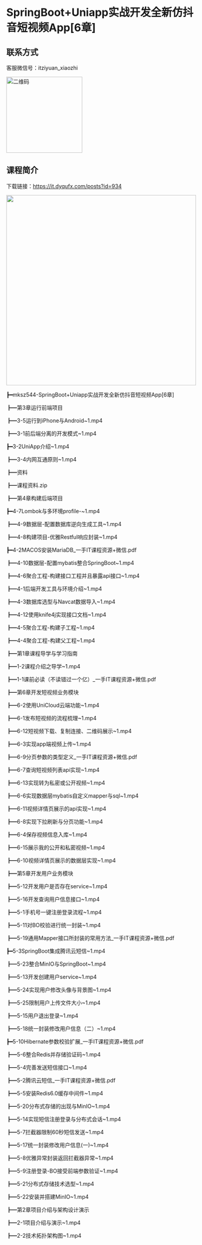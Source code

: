 # SpringBoot+Uniapp实战开发全新仿抖音短视频App[6章]

## 联系方式

客服微信号：itziyuan_xiaozhi

<img src="https://ziyuanyun.oss-cn-guangzhou.aliyuncs.com/common/20240614073449/666b82192834a.jpg" width="200" height="200" alt="二维码">

## 课程简介

下载链接：https://it.dyqufx.com/posts?id=934

<img src="https://ziyuanyun.oss-cn-guangzhou.aliyuncs.com/yun/20240515153436/6644658cbe9e4.jpg" width="500" alt="">

  ┣━mksz544-SpringBoot+Uniapp实战开发全新仿抖音短视频App[6章]

 ┣━第3章运行前端项目

 ┣━3-5运行到iPhone与Android~1.mp4

 ┣━3-1前后端分离的开发模式~1.mp4

 ┣━3-2UniApp介绍~1.mp4

 ┣━3-4内网互通原则~1.mp4

 ┣━资料

 ┣━课程资料.zip

 ┣━第4章构建后端项目

 ┣━4-7Lombok与多环境profile-~1.mp4

 ┣━4-9数据层-配置数据库逆向生成工具~1.mp4

 ┣━4-8构建项目-优雅Restful响应封装~1.mp4

 ┣━4-2MACOS安装MariaDB_一手IT课程资源+微信.pdf

 ┣━4-10数据层-配置mybatis整合SpringBoot~1.mp4

 ┣━4-6聚合工程-构建接口工程并且暴露api接口~1.mp4

 ┣━4-1后端开发工具与环境介绍~1.mp4

 ┣━4-3数据库选型与Navcat数据导入~1.mp4

 ┣━4-12使用knife4j实现接口文档~1.mp4

 ┣━4-5聚合工程-构建子工程~1.mp4

 ┣━4-4聚合工程-构建父工程~1.mp4

 ┣━第1章课程导学与学习指南

 ┣━1-2课程介绍之导学~1.mp4

 ┣━1-1课前必读（不读错过一个亿）_一手IT课程资源+微信.pdf

 ┣━第6章开发短视频业务模块

 ┣━6-2使用UniCloud云端功能~1.mp4

 ┣━6-1发布短视频的流程梳理~1.mp4

 ┣━6-12短视频下载、复制连接、二维码展示~1.mp4

 ┣━6-3实现app端视频上传~1.mp4

 ┣━6-9分页参数的类型定义_一手IT课程资源+微信.pdf

 ┣━6-7查询短视频列表api实现~1.mp4

 ┣━6-13实现转为私密或公开视频~1.mp4

 ┣━6-6实现数据层mybatis自定义mapper与sql~1.mp4

 ┣━6-11视频详情页展示的api实现~1.mp4

 ┣━6-8实现下拉刷新与分页功能~1.mp4

 ┣━6-4保存视频信息入库~1.mp4

 ┣━6-15展示我的公开和私密视频~1.mp4

 ┣━6-10视频详情页展示的数据层实现~1.mp4

 ┣━第5章开发用户业务模块

 ┣━5-12开发用户是否存在service~1.mp4

 ┣━5-16开发查询用户信息接口~1.mp4

 ┣━5-1手机号一键注册登录流程~1.mp4

 ┣━5-11对BO校验进行统一封装~1.mp4

 ┣━5-19通用Mapper接口所封装的常用方法_一手IT课程资源+微信.pdf

 ┣━5-3SpringBoot集成腾讯云短信~1.mp4

 ┣━5-23整合MinIO与SpringBoot~1.mp4

 ┣━5-13开发创建用户service~1.mp4

 ┣━5-24实现用户修改头像与背景图~1.mp4

 ┣━5-25限制用户上传文件大小~1.mp4

 ┣━5-15用户退出登录~1.mp4

 ┣━5-18统一封装修改用户信息（二）~1.mp4

 ┣━5-10Hibernate参数校验扩展_一手IT课程资源+微信.pdf

 ┣━5-6整合Redis并存储验证码~1.mp4

 ┣━5-4完善发送短信接口~1.mp4

 ┣━5-2腾讯云短信_一手IT课程资源+微信.pdf

 ┣━5-5安装Redis6.0缓存中间件~1.mp4

 ┣━5-20分布式存储的出现与MinIO~1.mp4

 ┣━5-14实现短信注册登录与分布式会话~1.mp4

 ┣━5-7拦截器限制60秒短信发送~1.mp4

 ┣━5-17统一封装修改用户信息(一)~1.mp4

 ┣━5-8优雅异常封装返回拦截器异常~1.mp4

 ┣━5-9注册登录-BO接受前端参数验证~1.mp4

 ┣━5-21分布式存储技术选型~1.mp4

 ┣━5-22安装并搭建MinIO~1.mp4

 ┣━第2章项目介绍与架构设计演示

 ┣━2-1项目介绍与演示~1.mp4

 ┣━2-2技术拓扑架构图~1.mp4

  
